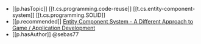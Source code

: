


- [[p.hasTopic]] [[t.cs.programming.code-reuse]] [[t.cs.entity-component-system]] [[t.cs.programming.SOLID]]
- [[p.recommended]] [Entity Component System - A Different Approach to Game / Application Development](https://www.youtube.com/watch?v=lt4eL4RSx7k)
- [[p.hasAuthor]] @sebas77
